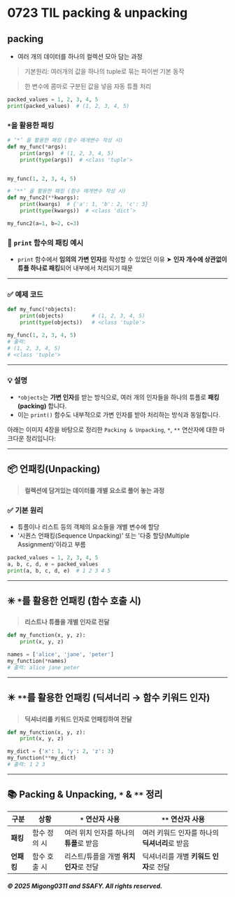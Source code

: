 # 0723 TIL packing & unpacking

## packing
- 여러 개의 데이터를 하나의 컬렉션 모아 담는 과정
> 기본원리: 
여러개의 값을 하나의 tuple로 묶는 파이썬 기본 동작

>한 변수에 콤마로 구분된 값을 넣음 자동 튜플 처리



```py
packed_values = 1, 2, 3, 4, 5
print(packed_values)  # (1, 2, 3, 4, 5)

```

### `*`을 활용한 패킹

```py
# ‘*’ 을 활용한 패킹 (함수 매개변수 작성 시)
def my_func(*args):
    print(args)  # (1, 2, 3, 4, 5)
    print(type(args))  # <class 'tuple'>


my_func(1, 2, 3, 4, 5)
```


```py
# ‘**’ 을 활용한 패킹 (함수 매개변수 작성 시)
def my_func2(**kwargs):
    print(kwargs)  # {'a': 1, 'b': 2, 'c': 3}
    print(type(kwargs))  # <class 'dict’>

my_func2(a=1, b=2, c=3)
```

### 🔹 `print` 함수의 패킹 예시

* `print` 함수에서 **임의의 가변 인자**를 작성할 수 있었던 이유
  ➤ **인자 개수에 상관없이 튜플 하나로 패킹**되어 내부에서 처리되기 때문

---

### ✅ 예제 코드

```python
def my_func(*objects):
    print(objects)         # (1, 2, 3, 4, 5)
    print(type(objects))   # <class 'tuple'>

my_func(1, 2, 3, 4, 5)
# 출력:
# (1, 2, 3, 4, 5)
# <class 'tuple'>
```

---

### 💡 설명

* `*objects`는 **가변 인자**를 받는 방식으로, 여러 개의 인자들을 하나의 튜플로 **패킹(packing)** 합니다.
* 이는 `print()` 함수도 내부적으로 가변 인자를 받아 처리하는 방식과 동일합니다.


아래는 이미지 4장을 바탕으로 정리한 `Packing & Unpacking`, `*`, `**` 연산자에 대한 마크다운 정리입니다:

---

## 📦 언패킹(Unpacking)

> **컬렉션에 담겨있는 데이터를 개별 요소로 풀어 놓는 과정**

### ✅ 기본 원리

* 튜플이나 리스트 등의 객체의 요소들을 개별 변수에 할당
* '시퀀스 언패킹(Sequence Unpacking)' 또는 '다중 할당(Multiple Assignment)'이라고 부름

```python
packed_values = 1, 2, 3, 4, 5
a, b, c, d, e = packed_values
print(a, b, c, d, e)  # 1 2 3 4 5
```

---

## ✳️ `*`를 활용한 언패킹 (함수 호출 시)

> **리스트나 튜플을 개별 인자로 전달**

```python
def my_function(x, y, z):
    print(x, y, z)

names = ['alice', 'jane', 'peter']
my_function(*names)
# 출력: alice jane peter
```

---

## ✴️ `**`를 활용한 언패킹 (딕셔너리 → 함수 키워드 인자)

> **딕셔너리를 키워드 인자로 언패킹하여 전달**

```python
def my_function(x, y, z):
    print(x, y, z)

my_dict = {'x': 1, 'y': 2, 'z': 3}
my_function(**my_dict)
# 출력: 1 2 3
```

---

## 📚 Packing & Unpacking, `*` & `**` 정리

| 구분      | 상황      | `*` 연산자 사용               | `**` 연산자 사용                 |
| ------- | ------- | ------------------------ | --------------------------- |
| **패킹**  | 함수 정의 시 | 여러 위치 인자를 하나의 **튜플**로 받음 | 여러 키워드 인자를 하나의 **딕셔너리**로 받음 |
| **언패킹** | 함수 호출 시 | 리스트/튜플을 개별 **위치 인자**로 전달 | 딕셔너리를 개별 **키워드 인자**로 전달     |




##### © 2025 Migong0311 and SSAFY. All rights reserved.
